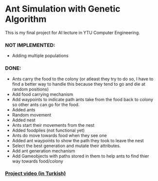 # Ant Simulation with Genetic Algorithm
This is my final project for AI lecture in YTU Computer Engineering.

### NOT IMPLEMENTED:
- Adding multiple populations


### DONE:

- Ants carry the food to the colony (or atleast they try to do so, I have to find a better way to handle this because they tend to go and die at random positions)
- Add food carrying mechanism
- Add waypoints to indicate path ants take from the food back to colony so other ants can go for the food.
- Added ants
- Random movement
- Added nest
- Ants start their movements from the nest
- Added foodpiles (not functional yet)
- Ants do move towards food when they see one
- Added ant waypoints to show the path they took to leave the nest
- Select the best generation and mutate their attributes.
- Add ant generation mechanism
- Add Gameobjects with paths stored in them to help ants to find thier way towards food/colony

### [Project video (in Turkish)](https://www.youtube.com/watch?v=jSghJevgvW0)

